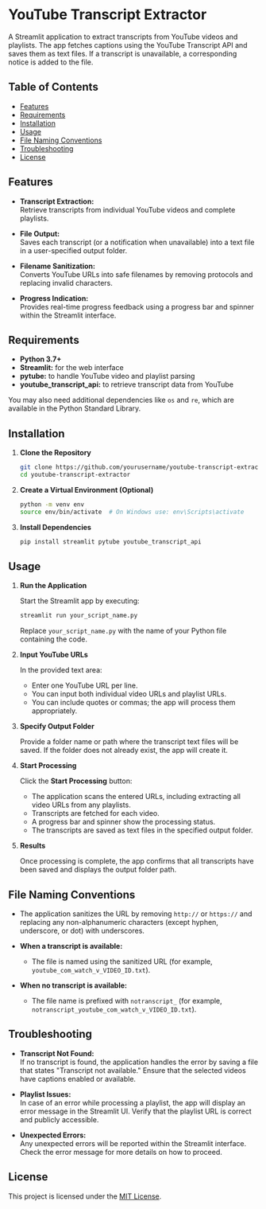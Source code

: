 # YouTube Transcript Extractor

A Streamlit application to extract transcripts from YouTube videos and playlists. The app fetches captions using the YouTube Transcript API and saves them as text files. If a transcript is unavailable, a corresponding notice is added to the file.

## Table of Contents

- [Features](#features)
- [Requirements](#requirements)
- [Installation](#installation)
- [Usage](#usage)
- [File Naming Conventions](#file-naming-conventions)
- [Troubleshooting](#troubleshooting)
- [License](#license)

## Features

- **Transcript Extraction:**  
  Retrieve transcripts from individual YouTube videos and complete playlists.

- **File Output:**  
  Saves each transcript (or a notification when unavailable) into a text file in a user-specified output folder.

- **Filename Sanitization:**  
  Converts YouTube URLs into safe filenames by removing protocols and replacing invalid characters.

- **Progress Indication:**  
  Provides real-time progress feedback using a progress bar and spinner within the Streamlit interface.

## Requirements

- **Python 3.7+**
- **Streamlit:** for the web interface  
- **pytube:** to handle YouTube video and playlist parsing  
- **youtube_transcript_api:** to retrieve transcript data from YouTube  

You may also need additional dependencies like `os` and `re`, which are available in the Python Standard Library.

## Installation

1. **Clone the Repository**

   ```bash
   git clone https://github.com/yourusername/youtube-transcript-extractor.git
   cd youtube-transcript-extractor
   ```

2. **Create a Virtual Environment (Optional)**

   ```bash
   python -m venv env
   source env/bin/activate  # On Windows use: env\Scripts\activate
   ```

3. **Install Dependencies**

   ```bash
   pip install streamlit pytube youtube_transcript_api
   ```

## Usage

1. **Run the Application**

   Start the Streamlit app by executing:

   ```bash
   streamlit run your_script_name.py
   ```

   Replace `your_script_name.py` with the name of your Python file containing the code.

2. **Input YouTube URLs**

   In the provided text area:
   - Enter one YouTube URL per line.
   - You can input both individual video URLs and playlist URLs.
   - You can include quotes or commas; the app will process them appropriately.

3. **Specify Output Folder**

   Provide a folder name or path where the transcript text files will be saved. If the folder does not already exist, the app will create it.

4. **Start Processing**

   Click the **Start Processing** button:
   - The application scans the entered URLs, including extracting all video URLs from any playlists.
   - Transcripts are fetched for each video.
   - A progress bar and spinner show the processing status.
   - The transcripts are saved as text files in the specified output folder.

5. **Results**

   Once processing is complete, the app confirms that all transcripts have been saved and displays the output folder path.

## File Naming Conventions

- The application sanitizes the URL by removing `http://` or `https://` and replacing any non-alphanumeric characters (except hyphen, underscore, or dot) with underscores.
  
- **When a transcript is available:**
  - The file is named using the sanitized URL (for example, `youtube_com_watch_v_VIDEO_ID.txt`).

- **When no transcript is available:**
  - The file name is prefixed with `notranscript_` (for example, `notranscript_youtube_com_watch_v_VIDEO_ID.txt`).

## Troubleshooting

- **Transcript Not Found:**  
  If no transcript is found, the application handles the error by saving a file that states "Transcript not available." Ensure that the selected videos have captions enabled or available.

- **Playlist Issues:**  
  In case of an error while processing a playlist, the app will display an error message in the Streamlit UI. Verify that the playlist URL is correct and publicly accessible.

- **Unexpected Errors:**  
  Any unexpected errors will be reported within the Streamlit interface. Check the error message for more details on how to proceed.

## License

This project is licensed under the [MIT License](LICENSE).
